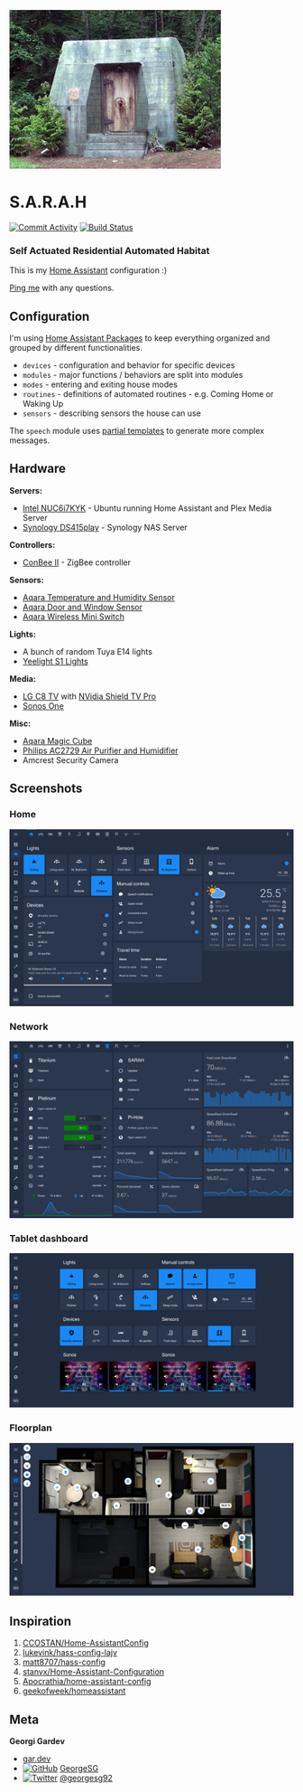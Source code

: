 ![S.A.R.A.H.](assets/eureka.sarah.jpg?raw=true)

# S.A.R.A.H

[![Commit Activity](https://img.shields.io/github/commit-activity/m/GeorgeSG/sarah)](https://github.com/GeorgeSG/sarah)
[![Build Status](https://travis-ci.com/GeorgeSG/sarah.svg?token=XdvzWyHdX7CysRsYcThK&branch=master)](https://travis-ci.com/GeorgeSG/sarah)

### Self Actuated Residential Automated Habitat

This is my [Home Assistant](https://home-assistant.io/) configuration :)

[Ping me](#meta) with any questions.

## Configuration

I'm using [Home Assistant Packages](https://www.home-assistant.io/docs/configuration/packages/) to
keep everything organized and grouped by different functionalities.

- `devices` - configuration and behavior for specific devices
- `modules` - major functions / behaviors are split into modules
- `modes` - entering and exiting house modes
- `routines` - definitions of automated routines - e.g. Coming Home or Waking Up
- `sensors` - describing sensors the house can use

The `speech` module uses [partial templates](https://github.com/GeorgeSG/sarah/tree/master/config/templates/partials) to generate more complex messages.

## Hardware

**Servers:**

- [Intel NUC6i7KYK](https://www.intel.com/content/www/us/en/products/boards-kits/nuc/kits/nuc6i7kyk.html) - Ubuntu running Home Assistant and Plex Media Server
- [Synology DS415play](https://www.synology.com/) - Synology NAS Server

**Controllers:**

- [ConBee II](https://www.phoscon.de/en/conbee2) - ZigBee controller

**Sensors:**

- [Aqara Temperature and Humidity Sensor](https://www.aqara.com/us/temperature_humidity_sensor.html)
- [Aqara Door and Window Sensor](https://www.aqara.com/us/door_and_window_sensor.html)
- [Aqara Wireless Mini Switch](https://www.aqara.com/en/smart_wireless_mini_switch.html)

**Lights:**

- A bunch of random Tuya E14 lights
- [Yeelight S1 Lights](https://www.yeelight.com/en_US/product/lemon2-color)

**Media:**

- [LG C8 TV](https://www.lg.com/uk/tvs/lg-OLED55C8PLA) with [NVidia Shield TV Pro ](https://www.nvidia.com/en-us/shield/shield-tv-pro/)
- [Sonos One](https://www.sonos.com/en-us/shop/one.html)

**Misc:**

- [Aqara Magic Cube](https://www.gearbest.com/access-control/pp_1845856.html)
- [Philips AC2729 Air Purifier and Humidifier](https://www.p4c.philips.com/cgi-bin/cpindex.pl?scy=EE&slg=EN&ctn=AC2729/10)
- Amcrest Security Camera

## Screenshots

### Home

![Home screen](assets/screenshot-home.png?raw=true)

### Network

![Network screen](assets/screenshot-network.png?raw=true)

### Tablet dashboard

![Tablet dashboard](assets/screenshot-tablet.png?raw=true)

### Floorplan

![Floorplan](assets/screenshot-floorplan.png?raw=true)

## Inspiration

1. [CCOSTAN/Home-AssistantConfig](https://github.com/CCOSTAN/Home-AssistantConfig)
1. [lukevink/hass-config-lajv](https://github.com/lukevink/hass-config-lajv)
1. [matt8707/hass-config](https://github.com/matt8707/hass-config)
1. [stanvx/Home-Assistant-Configuration](https://github.com/stanvx/Home-Assistant-Configuration)
1. [Apocrathia/home-assistant-config](https://github.com/Apocrathia/home-assistant-config)
1. [geekofweek/homeassistant](https://github.com/geekofweek/homeassistant)

## Meta

[1.1]: http://i.imgur.com/wWzX9uB.png
[2.1]: http://i.imgur.com/9I6NRUm.png

**Georgi Gardev**

- [gar.dev](https://gar.dev)
- [![GitHub][2.1]](https://github.com/GeorgeSG/) [GeorgeSG](https://github.com/GeorgeSG/)
- [![Twitter][1.1]](https://twitter.com/georgesg92) [@georgesg92](https://twitter.com/georgesg92)
